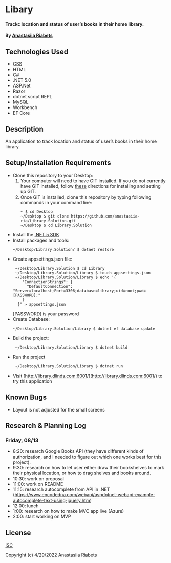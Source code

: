 # Libary

#### Trackc location and status of user’s books in their home library.

#### By [Anastasiia Riabets](https://github.com/anastasiia-ria)

## Technologies Used

- CSS
- HTML
- C#
- .NET 5.0
- ASP.Net
- Razor
- dotnet script REPL
- MySQL
- Workbench
- EF Core

## Description

An application to track location and status of user’s books in their home library.

## Setup/Installation Requirements

- Clone this repository to your Desktop:
  1. Your computer will need to have GIT installed. If you do not currently have GIT installed, follow [these](https://docs.github.com/en/get-started/quickstart/set-up-git) directions for installing and setting up GIT.
  2. Once GIT is installed, clone this repository by typing following commands in your command line:
     ```
     ~ $ cd Desktop
     ~/Desktop $ git clone https://github.com/anastasiia-ria/Library.Solution.git
     ~/Desktop $ cd Library.Solution
     ```
- Install the [.NET 5 SDK](https://dotnet.microsoft.com/en-us/download/dotnet/5.0)
- Install packages and tools:
  ```
  ~/Desktop/Library.Solution/ $ dotnet restore
  ```
- Create appsettings.json file:
  ```
   ~/Desktop/Library.Solution $ cd Library
   ~/Desktop/Library.Solution/Library $ touch appsettings.json
   ~/Desktop/Library.Solution/Library $ echo '{
      "ConnectionStrings": {
        "DefaultConnection": "Server=localhost;Port=3306;database=library;uid=root;pwd=[PASSWORD];"
      }
    }' > appsettings.json
  ```
  [PASSWORD] is your password
- Create Database:
  ```
  ~/Desktop/Library.Solution/Library $ dotnet ef database update
  ```
- Build the project:
  ```
   ~/Desktop/Library.Solution/Library $ dotnet build
  ```
- Run the project
  ```
   ~/Desktop/Library.Solution/Library $ dotnet run
  ```
- Visit [http://library.dlinds.com:6001/](http://library.dlinds.com:6001/) to try this application

## Known Bugs

- Layout is not adjusted for the small screens

## Research & Planning Log

### Friday, 08/13

- 8:20: research Google Books API (they have different kinds of authorization, and I needed to figure out which one works best for this project).
- 9:30: research on how to let user either draw their bookshelves to mark their physical location, or how to drag shelves and books around.
- 10:30: work on proposal
- 11:00: work on README
- 11:15: research autocomplete from API in .NET (https://www.encodedna.com/webapi/aspdotnet-webapi-example-autocomplete-text-using-jquery.htm)
- 12:00: lunch
- 1:00: research on how to make MVC app live (Azure)
- 2:00: start working on MVP

## License

[ISC](https://opensource.org/licenses/ISC)

Copyright (c) 4/29/2022 Anastasiia Riabets
